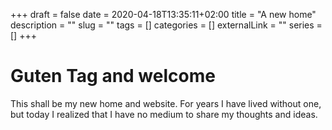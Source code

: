 +++ 
draft = false
date = 2020-04-18T13:35:11+02:00
title = "A new home"
description = ""
slug = "" 
tags = []
categories = []
externalLink = ""
series = []
+++

# Guten Tag and welcome

This shall be my new home and website. For years I have lived without one, but today I realized that I have no medium to share my thoughts and ideas.
